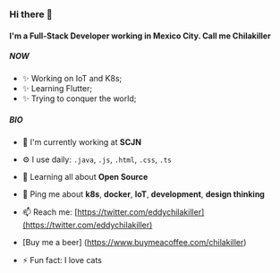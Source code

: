 ### Hi there 👋 

#### I'm a Full-Stack Developer working in Mexico City. Call me Chilakiller

##### NOW

- ✨ Working on IoT and K8s;
- ✨ Learning Flutter;
- ✨ Trying to conquer the world;

##### BIO

- 🏢 I'm currently working at **SCJN**
- ⚙️ I use daily: `.java`, `.js`, `.html`, `.css`, `.ts`

- 🌱 Learning all about **Open Source**
- 💬 Ping me about **k8s**, **docker**, **IoT**, **development**, **design thinking**
- 📫 Reach me: [https://twitter.com/eddychilakiller](https://twitter.com/eddychilakiller)
- [Buy me a beer] (https://www.buymeacoffee.com/chilakiller)
- ⚡️ Fun fact: I love cats
